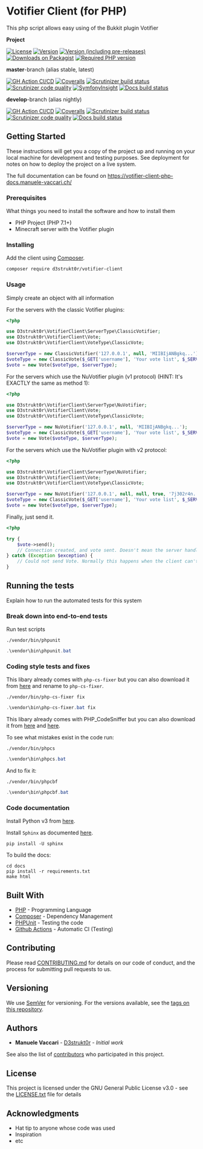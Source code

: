 # Votifier Client (for PHP)

This php script allows easy using of the Bukkit plugin Votifier

**Project**

[![License](https://img.shields.io/packagist/l/d3strukt0r/votifier-client)][license]
[![Version](https://img.shields.io/packagist/v/d3strukt0r/votifier-client?label=latest%20release)][packagist]
[![Version (including pre-releases)](https://img.shields.io/packagist/v/D3strukt0r/votifier-client?include_prereleases&label=latest%20pre-release)][packagist]
[![Downloads on Packagist](https://img.shields.io/packagist/dt/d3strukt0r/votifier-client)][packagist]
[![Required PHP version](https://img.shields.io/packagist/php-v/d3strukt0r/votifier-client)][packagist]

**master**-branch (alias stable, latest)

[![GH Action CI/CD](https://github.com/D3strukt0r/votifier-client-php/workflows/CI/CD/badge.svg?branch=master)][gh-action]
[![Coveralls](https://img.shields.io/coveralls/github/D3strukt0r/votifier-client-php/master)][coveralls]
[![Scrutinizer build status](https://img.shields.io/scrutinizer/build/g/D3strukt0r/votifier-client-php/master?label=scrutinizer%20build)][scrutinizer]
[![Scrutinizer code quality](https://img.shields.io/scrutinizer/quality/g/D3strukt0r/votifier-client-php/master)][scrutinizer]
[![SymfonyInsight](https://insight.symfony.com/projects/6056fd3d-1c44-4fa9-981d-c99ba2192c0f/mini.svg)][sensiolabs]
[![Docs build status](https://img.shields.io/readthedocs/votifier-client-php/stable)][rtfd]

**develop**-branch (alias nightly)

[![GH Action CI/CD](https://github.com/D3strukt0r/votifier-client-php/workflows/CI/CD/badge.svg?branch=develop)][gh-action]
[![Coveralls](https://img.shields.io/coveralls/github/D3strukt0r/votifier-client-php/develop)][coveralls]
[![Scrutinizer build status](https://img.shields.io/scrutinizer/build/g/D3strukt0r/votifier-client-php/develop?label=scrutinizer%20build)][scrutinizer]
[![Scrutinizer code quality](https://img.shields.io/scrutinizer/quality/g/D3strukt0r/votifier-client-php/develop)][scrutinizer]
[![Docs build status](https://img.shields.io/readthedocs/votifier-client-php/latest)][rtfd]

[license]: https://github.com/D3strukt0r/votifier-client-php/blob/master/LICENSE.txt
[packagist]: https://packagist.org/packages/d3strukt0r/votifier-client
[gh-action]: https://github.com/D3strukt0r/votifier-client-php/actions
[coveralls]: https://coveralls.io/github/D3strukt0r/votifier-client-php
[scrutinizer]: https://scrutinizer-ci.com/g/D3strukt0r/votifier-client-php/
[sensiolabs]: https://insight.symfony.com/projects/6056fd3d-1c44-4fa9-981d-c99ba2192c0f
[rtfd]: https://readthedocs.org/projects/votifier-client-php/

## Getting Started

These instructions will get you a copy of the project up and running on your
local machine for development and testing purposes. See deployment for notes on
how to deploy the project on a live system.

The full documentation can be found on
https://votifier-client-php-docs.manuele-vaccari.ch/

### Prerequisites

What things you need to install the software and how to install them

-   PHP Project (PHP 7.1+)
-   Minecraft server with the Votifier plugin

### Installing

Add the client using [Composer](http://getcomposer.org/).

```bash
composer require d3strukt0r/votifier-client
```

### Usage

Simply create an object with all information

For the servers with the classic Votifier plugins:

```php
<?php

use D3strukt0r\VotifierClient\ServerType\ClassicVotifier;
use D3strukt0r\VotifierClient\Vote;
use D3strukt0r\VotifierClient\VoteType\ClassicVote;

$serverType = new ClassicVotifier('127.0.0.1', null, 'MIIBIjANBgkq...');
$voteType = new ClassicVote($_GET['username'], 'Your vote list', $_SERVER['REMOTE_ADDR']);
$vote = new Vote($voteType, $serverType);
```

For the servers which use the NuVotifier plugin (v1 protocol) (HINT: It's EXACTLY the same as method 1):

```php
<?php

use D3strukt0r\VotifierClient\ServerType\NuVotifier;
use D3strukt0r\VotifierClient\Vote;
use D3strukt0r\VotifierClient\VoteType\ClassicVote;

$serverType = new NuVotifier('127.0.0.1', null, 'MIIBIjANBgkq...');
$voteType = new ClassicVote($_GET['username'], 'Your vote list', $_SERVER['REMOTE_ADDR']);
$vote = new Vote($voteType, $serverType);
```

For the servers which use the NuVotifier plugin with v2 protocol:

```php
<?php

use D3strukt0r\VotifierClient\ServerType\NuVotifier;
use D3strukt0r\VotifierClient\Vote;
use D3strukt0r\VotifierClient\VoteType\ClassicVote;

$serverType = new NuVotifier('127.0.0.1', null, null, true, '7j302r4n...');
$voteType = new ClassicVote($_GET['username'], 'Your vote list', $_SERVER['REMOTE_ADDR']);
$vote = new Vote($voteType, $serverType);
```

Finally, just send it.

```php
<?php

try {
    $vote->send();
    // Connection created, and vote sent. Doesn't mean the server handled it correctly, but the client did.
} catch (Exception $exception) {
    // Could not send Vote. Normally this happens when the client can't create a connection.
}
```

## Running the tests

Explain how to run the automated tests for this system

### Break down into end-to-end tests

Run test scripts

```shell
./vendor/bin/phpunit
```

```powershell
.\vendor\bin\phpunit.bat
```

### Coding style tests and fixes

This libary already comes with `php-cs-fixer` but you can also download it from
[here](https://cs.symfony.com/download/php-cs-fixer-v2.phar) and rename to `php-cs-fixer`.

```shell
./vendor/bin/php-cs-fixer fix
```

```powershell
.\vendor\bin\php-cs-fixer.bat fix
```

This libary already comes with PHP_CodeSniffer but you can also download it from
[here](https://squizlabs.github.io/PHP_CodeSniffer/phpcs.phar) and
[here](https://squizlabs.github.io/PHP_CodeSniffer/phpcbf.phar).

To see what mistakes exist in the code run:

```shell
./vendor/bin/phpcs
```

```powershell
.\vendor\bin\phpcs.bat
```

And to fix it:

```shell
./vendor/bin/phpcbf
```

```powershell
.\vendor\bin\phpcbf.bat
```

### Code documentation

Install Python v3 from [here](https://www.python.org/downloads/).

Install `Sphinx` as documented [here](https://www.sphinx-doc.org/en/master/usage/installation.html).

```shell
pip install -U sphinx
```

To build the docs:

```shell
cd docs
pip install -r requirements.txt
make html
```

## Built With

-   [PHP](https://www.php.net/) - Programming Language
-   [Composer](https://getcomposer.org/) - Dependency Management
-   [PHPUnit](https://phpunit.de/) - Testing the code
-   [Github Actions](https://github.com/features/actions) - Automatic CI (Testing)

## Contributing

Please read [CONTRIBUTING.md](CONTRIBUTING.md) for details on our code of conduct, and the process for submitting pull requests to us.

## Versioning

We use [SemVer](http://semver.org/) for versioning. For the versions available, see the [tags on this repository](https://github.com/D3strukt0r/votifier-client-php/tags).

## Authors

-   **Manuele Vaccari** - [D3strukt0r](https://github.com/D3strukt0r) - _Initial work_

See also the list of [contributors](https://github.com/D3strukt0r/votifier-client-php/contributors) who participated in this project.

## License

This project is licensed under the GNU General Public License v3.0 - see the [LICENSE.txt](LICENSE.txt) file for details

## Acknowledgments

-   Hat tip to anyone whose code was used
-   Inspiration
-   etc
